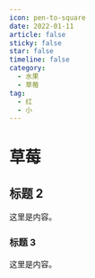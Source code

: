 ```yaml
---
icon: pen-to-square
date: 2022-01-11
article: false
sticky: false
star: false
timeline: false
category:
  - 水果
  - 草莓
tag:
  - 红
  - 小
---
```


# 草莓

## 标题 2

这里是内容。

### 标题 3

这里是内容。
